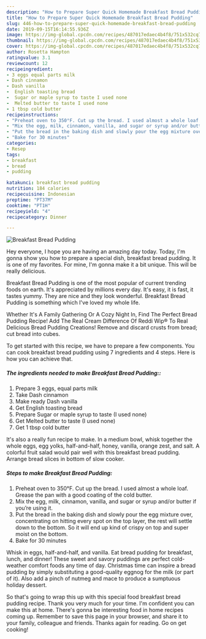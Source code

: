 ```yaml
---
description: "How to Prepare Super Quick Homemade Breakfast Bread Pudding"
title: "How to Prepare Super Quick Homemade Breakfast Bread Pudding"
slug: 446-how-to-prepare-super-quick-homemade-breakfast-bread-pudding
date: 2019-09-15T16:14:55.936Z
image: https://img-global.cpcdn.com/recipes/487017edaec4b4f8/751x532cq70/breakfast-bread-pudding-recipe-main-photo.jpg
thumbnail: https://img-global.cpcdn.com/recipes/487017edaec4b4f8/751x532cq70/breakfast-bread-pudding-recipe-main-photo.jpg
cover: https://img-global.cpcdn.com/recipes/487017edaec4b4f8/751x532cq70/breakfast-bread-pudding-recipe-main-photo.jpg
author: Rosetta Hampton
ratingvalue: 3.1
reviewcount: 12
recipeingredient:
- 3 eggs equal parts milk
- Dash cinnamon
- Dash vanilla
-  English toasting bread
-  Sugar or maple syrup to taste I used none
-  Melted butter to taste I used none
- 1 tbsp cold butter
recipeinstructions:
- "Preheat oven to 350°F. Cut up the bread. I used almost a whole loaf. Grease the pan with a good coating of the cold butter."
- "Mix the egg, milk, cinnamon, vanilla, and sugar or syrup and/or butter if you’re using it."
- "Put the bread in the baking dish and slowly pour the egg mixture over, concentrating on hitting every spot on the top layer, the rest will settle down to the bottom. So it will end up kind of crispy on top and super moist on the bottom."
- "Bake for 30 minutes"
categories:
- Resep
tags:
- breakfast
- bread
- pudding

katakunci: breakfast bread pudding
nutrition: 184 calories
recipecuisine: Indonesian
preptime: "PT37M"
cooktime: "PT1H"
recipeyield: "4"
recipecategory: Dinner

---
```



![Breakfast Bread Pudding](https://img-global.cpcdn.com/recipes/487017edaec4b4f8/751x532cq70/breakfast-bread-pudding-recipe-main-photo.jpg)

Hey everyone, I hope you are having an amazing day today. Today, I'm gonna show you how to prepare a special dish, breakfast bread pudding. It is one of my favorites. For mine, I'm gonna make it a bit unique. This will be really delicious.

Breakfast Bread Pudding is one of the most popular of current trending foods on earth. It's appreciated by millions every day. It's easy, it is fast, it tastes yummy. They are nice and they look wonderful. Breakfast Bread Pudding is something which I've loved my whole life.

Whether It&#39;s A Family Gathering Or A Cozy Night In, Find The Perfect Bread Pudding Recipe! Add The Real Cream Difference Of Reddi Wip® To Real Delicious Bread Pudding Creations! Remove and discard crusts from bread; cut bread into cubes.


To get started with this recipe, we have to prepare a few components. You can cook breakfast bread pudding using 7 ingredients and 4 steps. Here is how you can achieve that.

##### The ingredients needed to make Breakfast Bread Pudding::

1. Prepare 3 eggs, equal parts milk
1. Take Dash cinnamon
1. Make ready Dash vanilla
1. Get  English toasting bread
1. Prepare  Sugar or maple syrup to taste (I used none)
1. Get  Melted butter to taste (I used none)
1. Get 1 tbsp cold butter


It&#39;s also a really fun recipe to make. In a medium bowl, whisk together the whole eggs, egg yolks, half-and-half, honey, vanilla, orange zest, and salt. A colorful fruit salad would pair well with this breakfast bread pudding. Arrange bread slices in bottom of slow cooker. 

##### Steps to make Breakfast Bread Pudding:

1. Preheat oven to 350°F. Cut up the bread. I used almost a whole loaf. Grease the pan with a good coating of the cold butter.
1. Mix the egg, milk, cinnamon, vanilla, and sugar or syrup and/or butter if you’re using it.
1. Put the bread in the baking dish and slowly pour the egg mixture over, concentrating on hitting every spot on the top layer, the rest will settle down to the bottom. So it will end up kind of crispy on top and super moist on the bottom.
1. Bake for 30 minutes


Whisk in eggs, half-and-half, and vanilla. Eat bread pudding for breakfast, lunch, and dinner! These sweet and savory puddings are perfect cold-weather comfort foods any time of day. Christmas time can inspire a bread pudding by simply substituting a good-quality eggnog for the milk (or part of it). Also add a pinch of nutmeg and mace to produce a sumptuous holiday dessert. 

So that's going to wrap this up with this special food breakfast bread pudding recipe. Thank you very much for your time. I'm confident you can make this at home. There's gonna be interesting food in home recipes coming up. Remember to save this page in your browser, and share it to your family, colleague and friends. Thanks again for reading. Go on get cooking!

